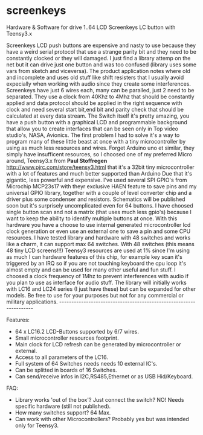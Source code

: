 screenkeys
==========

Hardware & Software for drive 1..64 LCD Screenkeys LC button with Teensy3.x

Screenkeys LCD push buttons are expensive and nasty to use because they have a weird serial protocol that use a strange parity bit
and they need to be constantly clocked or they will damaged. I just find a library attemp on the net but it can drive just one button
and was too confused (library uses some vars from sketch and viceversa).
The product application notes where old and incomplete and uses old stuff like shift resisters that I usually avoid expecially when working with audio since they create some interferences.
Screenkeys have just 6 wires each, many can be paralled, just 2 need to be separated. They use a clock from 40Khz to 4Mhz that should be constantly
applied and data protocol should be applied in the right sequence with clock and need several start bit,end bit and parity check
that should be calculated at every data stream.
The Switch itself it's pretty amazing, you have a push button with a graphical LCD and programmable background that allow you
to create interfaces that can be seen only in Top video studio's, NASA, Avionics.
The first problem I had to solve it's a way to program many of these little beast at once with a tiny microcontroller by using
as much less resources and wires. Forget Arduino uno et similar, they simply have insufficent resources, so I choosed one
of my preferred Micro around, Teensy3.x from <b>Paul Stoffregen</b> http://www.pjrc.com/store/teensy3.html that it's a 32bit
tiny microcontroller with a lot of features and much better supported than Arduino Due that it's gigantic, less powerful and expensive.
I've used several SPI GPIO's from Microchip MCP23s17 with theyr exclusive HAEN feature to save pins and my universal
GPIO library, together with a couple of level converter chip and a driver plus some condenser and resistors. Schematics will be published soon but it's surprisely uncomplicated even for 64 buttons. I have choosed single button scan and not a matrix (that uses much less gpio's) because I want to keep the ability to identify multiple buttons at once.
With this hardware you have a choose to use internal generated microcontroller lcd clock generation or even use an external one to save a pin and some CPU resources.
I have tested library and hardware with 48 switches and works like a charm, it can support max 64 switches.
With 48 switches (this means 48 tiny LCD screens!!!) Teensy3 resources are used at 1% since I'm using as much I can hardware features
of this chip, for example key scan it's triggered by an IRQ so if you are not touching keyboard the cpu loop it's almost empty
and can be used for many other useful and fun stuff.
I choosed a clock frequency of 1Mhz to prevent interferences with audio if you plan to use as interface for audio stuff.
The library will initially works with LC16 and LC24 series (I just have these) but can be expanded for other models.
Be free to use for your purposes but not for any commercial or military applications.
-------------------------------------------------------------------<br>

Features:<br>

- 64 x LC16.2 LCD-Buttons supported by 6/7 wires.
- Small microcontroller resources footprint.
- Main clock for LCD refresh can be generated by microcontroller or external.
- Access to all parameters of the LC16.
- Full system of 64 Switches needs needs 10 external IC's.
- Can be splitted in boards of 16 Switches.
- Can send/receive infos in I2C,RS485,Ethernet or as USB Hid/Keyboard.

FAQ:<br>

- Library works 'out of the box'? Just connect the switch? NO! Needs specific hardware (still not published).
- How many switches support? 64 Max.
- Can work with other Microcontrollers? Probably yes but was intended only for Teensy3.

